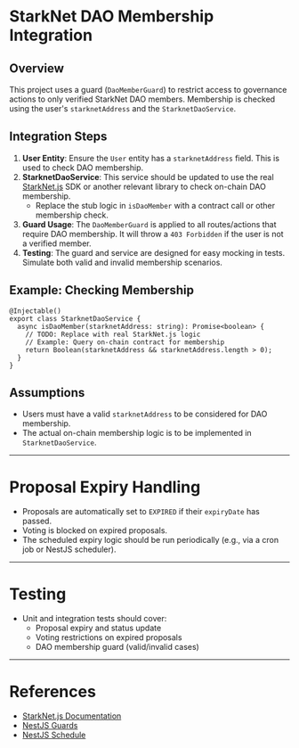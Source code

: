 # StarkNet DAO Membership Integration

## Overview
This project uses a guard (`DaoMemberGuard`) to restrict access to governance actions to only verified StarkNet DAO members. Membership is checked using the user's `starknetAddress` and the `StarknetDaoService`.

## Integration Steps

1. **User Entity**: Ensure the `User` entity has a `starknetAddress` field. This is used to check DAO membership.
2. **StarknetDaoService**: This service should be updated to use the real [StarkNet.js](https://www.starknetjs.com/) SDK or another relevant library to check on-chain DAO membership.
   - Replace the stub logic in `isDaoMember` with a contract call or other membership check.
3. **Guard Usage**: The `DaoMemberGuard` is applied to all routes/actions that require DAO membership. It will throw a `403 Forbidden` if the user is not a verified member.
4. **Testing**: The guard and service are designed for easy mocking in tests. Simulate both valid and invalid membership scenarios.

## Example: Checking Membership

```
@Injectable()
export class StarknetDaoService {
  async isDaoMember(starknetAddress: string): Promise<boolean> {
    // TODO: Replace with real StarkNet.js logic
    // Example: Query on-chain contract for membership
    return Boolean(starknetAddress && starknetAddress.length > 0);
  }
}
```

## Assumptions
- Users must have a valid `starknetAddress` to be considered for DAO membership.
- The actual on-chain membership logic is to be implemented in `StarknetDaoService`.

---

# Proposal Expiry Handling

- Proposals are automatically set to `EXPIRED` if their `expiryDate` has passed.
- Voting is blocked on expired proposals.
- The scheduled expiry logic should be run periodically (e.g., via a cron job or NestJS scheduler).

---

# Testing

- Unit and integration tests should cover:
  - Proposal expiry and status update
  - Voting restrictions on expired proposals
  - DAO membership guard (valid/invalid cases)

---

# References
- [StarkNet.js Documentation](https://www.starknetjs.com/)
- [NestJS Guards](https://docs.nestjs.com/guards)
- [NestJS Schedule](https://docs.nestjs.com/techniques/task-scheduling)
